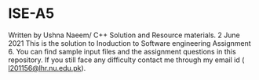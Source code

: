 # ISE-A5
Written by Ushna Naeem/ C++ Solution and Resource materials.
2 June 2021
This is the solution to Inoduction to Software engineering Assignment 6.
You can find sample input files and the assignment questions in this repository.
If you still face any difficulty contact me through my email id ( l201156@lhr.nu.edu.pk).

